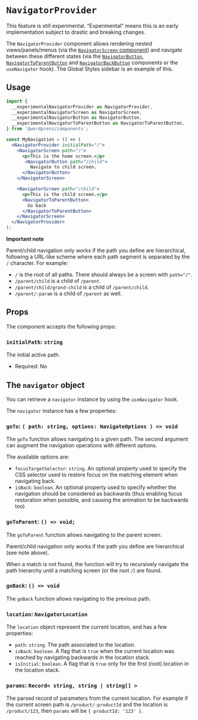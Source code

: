 # `NavigatorProvider`

<div class="callout callout-alert">
This feature is still experimental. “Experimental” means this is an early implementation subject to drastic and breaking changes.
</div>

The `NavigatorProvider` component allows rendering nested views/panels/menus (via the [`NavigatorScreen` component](/packages/components/src/navigator/navigator-screen/README.md)) and navigate between these different states (via the [`NavigatorButton`](/packages/components/src/navigator/navigator-button/README.md), [`NavigatorToParentButton`](/packages/components/src/navigator/navigator-to-parent-button/README.md) and [`NavigatorBackButton`](/packages/components/src/navigator/navigator-back-button/README.md) components or the `useNavigator` hook). The Global Styles sidebar is an example of this.

## Usage

```jsx
import {
  __experimentalNavigatorProvider as NavigatorProvider,
  __experimentalNavigatorScreen as NavigatorScreen,
  __experimentalNavigatorButton as NavigatorButton,
  __experimentalNavigatorToParentButton as NavigatorToParentButton,
} from '@wordpress/components';

const MyNavigation = () => (
  <NavigatorProvider initialPath="/">
    <NavigatorScreen path="/">
      <p>This is the home screen.</p>
       <NavigatorButton path="/child">
         Navigate to child screen.
      </NavigatorButton>
    </NavigatorScreen>

    <NavigatorScreen path="/child">
      <p>This is the child screen.</p>
      <NavigatorToParentButton>
        Go back
      </NavigatorToParentButton>
    </NavigatorScreen>
  </NavigatorProvider>
);
```
**Important note**

Parent/child navigation only works if the path you define are hierarchical, following a URL-like scheme where each path segment is separated by the `/` character.
For example:
- `/` is the root of all paths. There should always be a screen with `path="/"`.
- `/parent/child` is a child of `/parent`.
- `/parent/child/grand-child` is a child of `/parent/child`.
- `/parent/:param` is a child of `/parent` as well.

## Props

The component accepts the following props:

### `initialPath`: `string`

The initial active path.

-   Required: No

## The `navigator` object

You can retrieve a `navigator` instance by using the `useNavigator` hook.

The `navigator` instance has a few properties:

### `goTo`: `( path: string, options: NavigateOptions ) => void`

The `goTo` function allows navigating to a given path. The second argument can augment the navigation operations with different options.

The available options are:

- `focusTargetSelector`: `string`. An optional property used to specify the CSS selector used to restore focus on the matching element when navigating back.
- `isBack`: `boolean`. An optional property used to specify whether the navigation should be considered as backwards (thus enabling focus restoration when possible, and causing the animation to be backwards too)

### `goToParent`: `() => void;`

The `goToParent` function allows navigating to the parent screen.

Parent/child navigation only works if the path you define are hierarchical (see note above).

When a match is not found, the function will try to recursively navigate the path hierarchy until a matching screen (or the root `/`) are found.

### `goBack`: `() => void`

The `goBack` function allows navigating to the previous path.

### `location`: `NavigatorLocation`

The `location` object represent the current location, and has a few properties:

- `path`: `string`. The path associated to the location.
- `isBack`: `boolean`. A flag that is `true` when the current location was reached by navigating backwards in the location stack.
- `isInitial`: `boolean`. A flag that is `true` only for the first (root) location in the location stack.

### `params`: `Record< string, string | string[] >`

The parsed record of parameters from the current location. For example if the current screen path is `/product/:productId` and the location is `/product/123`, then `params` will be `{ productId: '123' }`.
